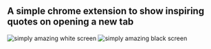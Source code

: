## A simple chrome extension to show inspiring quotes on opening a new tab

![simply amazing white screen](https://user-images.githubusercontent.com/12582488/51930671-b80c0800-23c0-11e9-8289-fc0e1e60d967.png)
![simply amazing black screen](https://user-images.githubusercontent.com/12582488/51930672-b80c0800-23c0-11e9-8199-194440131f99.png)

